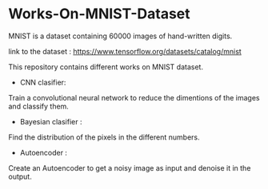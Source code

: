# Works-On-MNIST-Dataset
MNIST is a dataset containing 60000 images of hand-written digits.

link to the dataset : https://www.tensorflow.org/datasets/catalog/mnist

This repository contains different works on MNIST dataset.

- CNN clasifier:

 Train a convolutional neural network to reduce the dimentions of the images and classify them.

- Bayesian clasifier : 

Find the distribution of the pixels in the different numbers.

- Autoencoder :

 Create an Autoencoder to get a noisy image as input and denoise it in the output.
